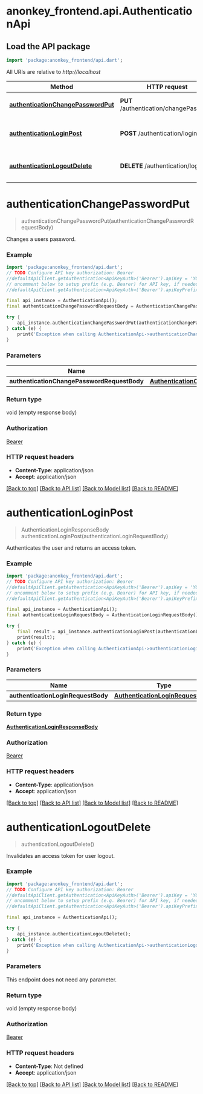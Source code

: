 # anonkey_frontend.api.AuthenticationApi

## Load the API package
```dart
import 'package:anonkey_frontend/api.dart';
```

All URIs are relative to *http://localhost*

Method | HTTP request | Description
------------- | ------------- | -------------
[**authenticationChangePasswordPut**](AuthenticationApi.md#authenticationchangepasswordput) | **PUT** /authentication/changePassword | Changes a users password.
[**authenticationLoginPost**](AuthenticationApi.md#authenticationloginpost) | **POST** /authentication/login | Authenticates the user and returns an access token.
[**authenticationLogoutDelete**](AuthenticationApi.md#authenticationlogoutdelete) | **DELETE** /authentication/logout | Invalidates an access token for user logout.


# **authenticationChangePasswordPut**
> authenticationChangePasswordPut(authenticationChangePasswordRequestBody)

Changes a users password.

### Example
```dart
import 'package:anonkey_frontend/api.dart';
// TODO Configure API key authorization: Bearer
//defaultApiClient.getAuthentication<ApiKeyAuth>('Bearer').apiKey = 'YOUR_API_KEY';
// uncomment below to setup prefix (e.g. Bearer) for API key, if needed
//defaultApiClient.getAuthentication<ApiKeyAuth>('Bearer').apiKeyPrefix = 'Bearer';

final api_instance = AuthenticationApi();
final authenticationChangePasswordRequestBody = AuthenticationChangePasswordRequestBody(); // AuthenticationChangePasswordRequestBody | 

try {
    api_instance.authenticationChangePasswordPut(authenticationChangePasswordRequestBody);
} catch (e) {
    print('Exception when calling AuthenticationApi->authenticationChangePasswordPut: $e\n');
}
```

### Parameters

Name | Type | Description  | Notes
------------- | ------------- | ------------- | -------------
 **authenticationChangePasswordRequestBody** | [**AuthenticationChangePasswordRequestBody**](AuthenticationChangePasswordRequestBody.md)|  | 

### Return type

void (empty response body)

### Authorization

[Bearer](../README.md#Bearer)

### HTTP request headers

 - **Content-Type**: application/json
 - **Accept**: application/json

[[Back to top]](#) [[Back to API list]](../README.md#documentation-for-api-endpoints) [[Back to Model list]](../README.md#documentation-for-models) [[Back to README]](../README.md)

# **authenticationLoginPost**
> AuthenticationLoginResponseBody authenticationLoginPost(authenticationLoginRequestBody)

Authenticates the user and returns an access token.

### Example
```dart
import 'package:anonkey_frontend/api.dart';
// TODO Configure API key authorization: Bearer
//defaultApiClient.getAuthentication<ApiKeyAuth>('Bearer').apiKey = 'YOUR_API_KEY';
// uncomment below to setup prefix (e.g. Bearer) for API key, if needed
//defaultApiClient.getAuthentication<ApiKeyAuth>('Bearer').apiKeyPrefix = 'Bearer';

final api_instance = AuthenticationApi();
final authenticationLoginRequestBody = AuthenticationLoginRequestBody(); // AuthenticationLoginRequestBody | 

try {
    final result = api_instance.authenticationLoginPost(authenticationLoginRequestBody);
    print(result);
} catch (e) {
    print('Exception when calling AuthenticationApi->authenticationLoginPost: $e\n');
}
```

### Parameters

Name | Type | Description  | Notes
------------- | ------------- | ------------- | -------------
 **authenticationLoginRequestBody** | [**AuthenticationLoginRequestBody**](AuthenticationLoginRequestBody.md)|  | 

### Return type

[**AuthenticationLoginResponseBody**](AuthenticationLoginResponseBody.md)

### Authorization

[Bearer](../README.md#Bearer)

### HTTP request headers

 - **Content-Type**: application/json
 - **Accept**: application/json

[[Back to top]](#) [[Back to API list]](../README.md#documentation-for-api-endpoints) [[Back to Model list]](../README.md#documentation-for-models) [[Back to README]](../README.md)

# **authenticationLogoutDelete**
> authenticationLogoutDelete()

Invalidates an access token for user logout.

### Example
```dart
import 'package:anonkey_frontend/api.dart';
// TODO Configure API key authorization: Bearer
//defaultApiClient.getAuthentication<ApiKeyAuth>('Bearer').apiKey = 'YOUR_API_KEY';
// uncomment below to setup prefix (e.g. Bearer) for API key, if needed
//defaultApiClient.getAuthentication<ApiKeyAuth>('Bearer').apiKeyPrefix = 'Bearer';

final api_instance = AuthenticationApi();

try {
    api_instance.authenticationLogoutDelete();
} catch (e) {
    print('Exception when calling AuthenticationApi->authenticationLogoutDelete: $e\n');
}
```

### Parameters
This endpoint does not need any parameter.

### Return type

void (empty response body)

### Authorization

[Bearer](../README.md#Bearer)

### HTTP request headers

 - **Content-Type**: Not defined
 - **Accept**: application/json

[[Back to top]](#) [[Back to API list]](../README.md#documentation-for-api-endpoints) [[Back to Model list]](../README.md#documentation-for-models) [[Back to README]](../README.md)

